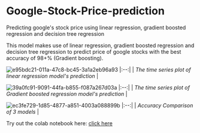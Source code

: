 # Google-Stock-Price-prediction
Predicting google's stock price using linear regression, gradient boosted regression and decision tree regression

This model makes use of linear regression, gradient boosted regression and decision tree regression to predict price of google stocks with the best accuracy of 98+% (Gradient boosting).


![e95bdc21-011a-47c8-bc45-3a1a2eb96a93](https://github.com/amritanshu19/Google-Stock-Price-prediction/assets/83136054/42f37485-7ec8-423a-bf44-637f88f7539e)
|:--:| 
| *The time series plot of linear regression model's prediction* |

![39a0fc91-9091-44fa-b855-f087a267d03a](https://github.com/amritanshu19/Google-Stock-Price-prediction/assets/83136054/b80a541b-9c61-469b-8bba-8ef8746fba9b)
|:--:| 
| *The time series plot of Gradient boosted regression model's prediction* |

![ec3fe729-1d85-4877-a851-4003a088899b](https://github.com/amritanshu19/Google-Stock-Price-prediction/assets/83136054/ceec90f8-a366-433f-bd81-55c71222fc09)
|:--:| 
| *Accuracy Comparison of 3 models* |

Try out the colab notebook here: [click here](https://colab.research.google.com/drive/1gC7_bIVTkOL73_agI7dD3hqc0iFFYTv5?usp=sharing) 
